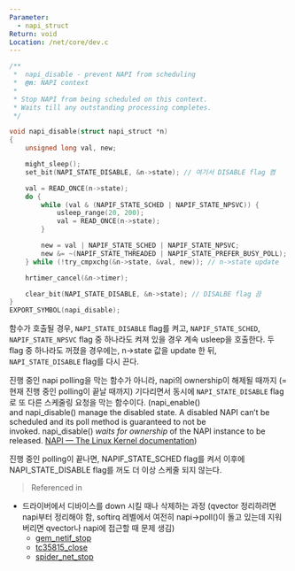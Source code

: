 ```yaml
---
Parameter:
  - napi_struct
Return: void
Location: /net/core/dev.c
---
```

```c napi_disable()
/**
 *	napi_disable - prevent NAPI from scheduling
 *	@n: NAPI context
 *
 * Stop NAPI from being scheduled on this context.
 * Waits till any outstanding processing completes.
 */

void napi_disable(struct napi_struct *n)
{
	unsigned long val, new;

	might_sleep();
	set_bit(NAPI_STATE_DISABLE, &n->state); // 여기서 DISABLE flag 켬

	val = READ_ONCE(n->state);
	do {  
		while (val & (NAPIF_STATE_SCHED | NAPIF_STATE_NPSVC)) {
			usleep_range(20, 200);
			val = READ_ONCE(n->state);
		}

		new = val | NAPIF_STATE_SCHED | NAPIF_STATE_NPSVC; 
		new &= ~(NAPIF_STATE_THREADED | NAPIF_STATE_PREFER_BUSY_POLL);
	} while (!try_cmpxchg(&n->state, &val, new)); // n->state update

	hrtimer_cancel(&n->timer);

	clear_bit(NAPI_STATE_DISABLE, &n->state); // DISALBE flag 끔
}
EXPORT_SYMBOL(napi_disable);
```

함수가 호출될 경우, `NAPI_STATE_DISABLE` flag를 켜고, `NAPIF_STATE_SCHED`, `NAPIF_STATE_NPSVC` flag 중 하나라도 켜져 있을 경우 계속 usleep을 호출한다. 
두 flag 중 하나라도 꺼졌을 경우에는, n->state 값을 update 한 뒤, `NAPI_STATE_DISABLE` flag를 다시 끈다. 

진행 중인 napi polling을 막는 함수가 아니라, napi의 ownership이 해제될 때까지 (= 현재 진행 중인 polling이 끝날 때까지) 기다리면서 동시에 `NAPI_STATE_DISABLE` flag로 또 다른 스케줄링 요청을 막는 함수이다. 
(napi_enable() and napi_disable() manage the disabled state. A disabled NAPI can’t be scheduled and its poll method is guaranteed to not be invoked. napi_disable() *waits for ownership* of the NAPI instance to be released. [NAPI — The Linux Kernel documentation](https://docs.kernel.org/networking/napi.html))

진행 중인 polling이 끝나면, NAPIF_STATE_SCHED flag를 켜서 이후에 NAPI_STATE_DISABLE flag를 꺼도 더 이상 스케줄 되지 않는다. 

>Referenced in
+ 드라이버에서 디바이스를 down 시킬 때나 삭제하는 과정 (qvector 정리하려면 napi부터 정리해야 함, softirq 레벨에서 여전히 napi->poll()이 돌고 있는데 지워버리면 qvector나 napi에 접근할 때 문제 생김)
	+ [gem_netif_stop](https://elixir.bootlin.com/linux/v6.9/C/ident/gem_netif_stop)
	+ [tc35815_close](https://elixir.bootlin.com/linux/v6.9/C/ident/tc35815_close)
	+ [spider_net_stop](https://elixir.bootlin.com/linux/v6.9/C/ident/spider_net_stop)
	
